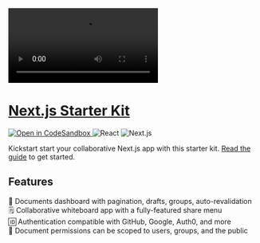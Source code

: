 <a href="https://liveblocks.io">
  <video src="https://raw.githubusercontent.com/liveblocks/liveblocks/main/.github/assets/starter-kits/nextjs-starter-kit.mp4" alt="Next.js starter kit video demo" />
</a>

# [Next.js Starter Kit](https://liveblocks.io/guides/nextjs-starter-kit)
<p>
  <a href="https://codesandbox.io/s/github/liveblocks/liveblocks/tree/main/starter-kits/nextjs-starter-kit">
    <img src="https://img.shields.io/badge/open%20in%20codesandbox-message?style=flat&logo=codesandbox&color=333&logoColor=fff" alt="Open in CodeSandbox" />
  </a>
  <img src="https://img.shields.io/badge/react-message?style=flat&logo=react&color=0bd&logoColor=fff" alt="React" />
  <img src="https://img.shields.io/badge/next.js-message?style=flat&logo=next.js&color=07f&logoColor=fff" alt="Next.js" />
</p>

Kickstart start your collaborative Next.js app with this starter kit. [Read the guide](http://liveblocks.io/docs/guides/nextjs-starter-kit) to get started.

## Features

📄 Documents dashboard with pagination, drafts, groups, auto-revalidation <br>
🗒 Collaborative whiteboard app with a fully-featured share menu <br>
🆔 Authentication compatible with GitHub, Google, Auth0, and more <br>
🔑 Document permissions can be scoped to users, groups, and the public <br>
